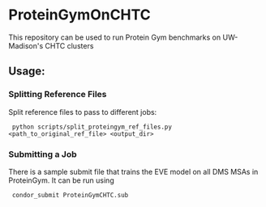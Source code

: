 # ProteinGymOnCHTC
This repository can be used to run Protein Gym benchmarks on UW-Madison's CHTC clusters


## Usage:

### Splitting Reference Files

Split reference files to pass to different jobs:

``` python scripts/split_proteingym_ref_files.py <path_to_original_ref_file> <output_dir>```

### Submitting a Job 

There is a sample submit file that trains the EVE model on all DMS MSAs in ProteinGym. It can be run using

``` condor_submit ProteinGymCHTC.sub```
